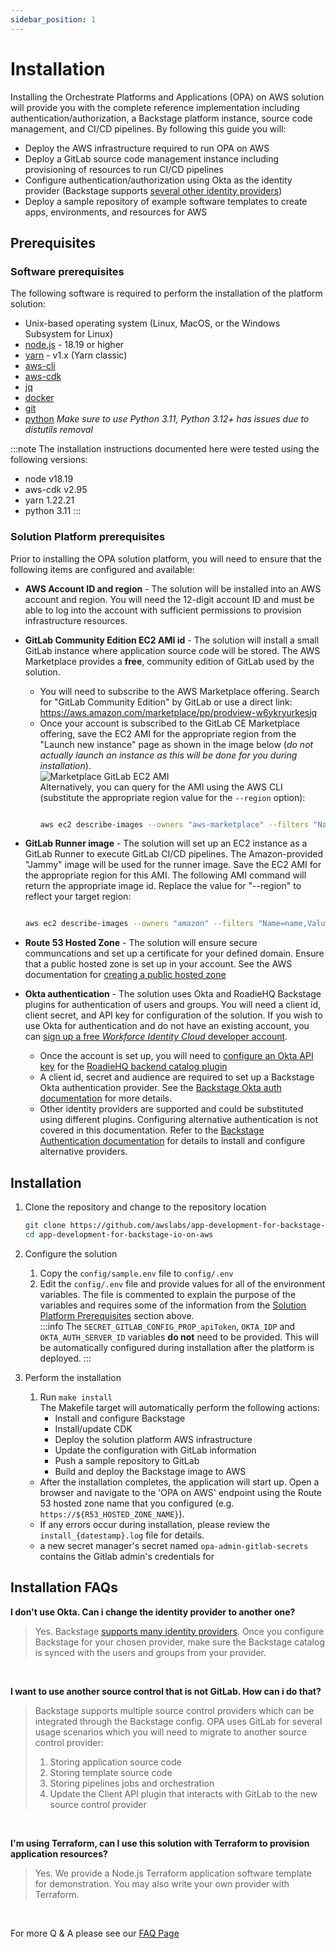 ```yaml
---
sidebar_position: 1
---
```


# Installation

Installing the Orchestrate Platforms and Applications (OPA) on AWS solution will provide you with the complete reference implementation including authentication/authorization, a Backstage platform instance, source code management, and CI/CD pipelines. By following this guide you will:

- Deploy the AWS infrastructure required to run OPA on AWS
- Deploy a GitLab source code management instance including provisioning of resources to run CI/CD pipelines
- Configure authentication/authorization using Okta as the identity provider (Backstage supports [several other identity providers](https://backstage.io/docs/auth/))
- Deploy a sample repository of example software templates to create apps, environments, and resources for AWS

## Prerequisites

### Software prerequisites


The following software is required to perform the installation of the platform solution:
- Unix-based operating system (Linux, MacOS, or the Windows Subsystem for Linux)
- [node.js](https://nodejs.org/en/) - 18.19 or higher
- [yarn](https://classic.yarnpkg.com/en/docs/install) - v1.x (Yarn classic)
- [aws-cli](https://docs.aws.amazon.com/cli/latest/userguide/getting-started-install.html)
- [aws-cdk](https://docs.aws.amazon.com/cdk/v2/guide/getting_started.html#getting_started_install)
- [jq](https://stedolan.github.io/jq/)
- [docker](https://www.docker.com/)
- [git](https://git-scm.com/book/en/v2/Getting-Started-Installing-Git)
- [python](https://www.python.org/downloads/)
*Make sure to use Python 3.11, Python 3.12+ has issues due to distutils removal*

:::note
The installation instructions documented here were tested using the following versions:
- node v18.19
- aws-cdk v2.95
- yarn 1.22.21
- python 3.11
:::

### Solution Platform prerequisites

Prior to installing the OPA solution platform, you will need to ensure that the following items are configured and available:

* **AWS Account ID and region** - The solution will be installed into an AWS account and region.  You will need the 12-digit account ID and must be able to log into the account with sufficient permissions to provision infrastructure resources.

* **GitLab Community Edition EC2 AMI id** - The solution will install a small GitLab instance where application source code will be stored.  The AWS Marketplace provides a **free**, community edition of GitLab used by the solution.  
  * You will need to subscribe to the AWS Marketplace offering.  Search for "GitLab Community Edition" by GitLab or use a direct link: https://aws.amazon.com/marketplace/pp/prodview-w6ykryurkesjq
  * Once your account is subscribed to the GitLab CE Marketplace offering, save the EC2 AMI for the appropriate region from the "Launch new instance" page as shown in the image below (_do not actually launch an instance as this will be done for you during installation_).  
  ![Marketplace GitLab EC2 AMI](/img/gitlab_marketplace.png)  <!-- <img src={require('/img/gitlab_marketplace.png').default} alt="Marketplace Gitlab EC2 AMI" width="60%" height="60%" /> -->  
  Alternatively, you can query for the AMI using the AWS CLI (substitute the appropriate region value for the `--region` option):
      ```sh

      aws ec2 describe-images --owners "aws-marketplace" --filters "Name=name,Values=*GitLab CE 16.8.1*" --query 'Images[].[ImageId]' --region <AWS_REGION> --output text
      ```

* **GitLab Runner image** - The solution will set up an EC2 instance as a GitLab Runner to execute GitLab CI/CD pipelines.  The Amazon-provided "Jammy" image will be used for the runner image.  Save the EC2 AMI for the appropriate region for this AMI.  The following AMI command will return the appropriate image id.  Replace the value for "--region" to reflect your target region:
   ```sh

   aws ec2 describe-images --owners "amazon" --filters "Name=name,Values=*ubuntu-jammy-22.04-amd64-server-20230208*" --query 'Images[].[ImageId]' --region <AWS_REGION> --output text
   ```

* **Route 53 Hosted Zone** - The solution will ensure secure communcations and set up a certificate for your defined domain.  Ensure that a public hosted zone is set up in your account.  See the AWS documentation for [creating a public hosted zone](https://docs.aws.amazon.com/Route53/latest/DeveloperGuide/CreatingHostedZone.html)

* **Okta authentication** - The solution uses Okta and RoadieHQ Backstage plugins for authentication of users and groups.  You will need a client id, client secret, and API key for configuration of the solution.  If you wish to use Okta for authentication and do not have an existing account, you can [sign up a free *Workforce Identity Cloud* developer account](https://developer.okta.com/signup/).  
  * Once the account is set up, you will need to [configure an Okta API key](https://developer.okta.com/docs/guides/create-an-api-token/main/) for the [RoadieHQ backend catalog plugin](https://www.npmjs.com/package/@roadiehq/catalog-backend-module-okta)
  * A client id, secret and audience  are required to set up a Backstage Okta authentication provider.  See the [Backstage Okta auth documentation](https://backstage.io/docs/auth/okta/provider) for more details.  
  * Other identity providers are supported and could be substituted using different plugins.  Configuring alternative authentication is not covered in this documentation.  Refer to the [Backstage Authentication documentation](https://backstage.io/docs/auth/) for details to install and configure alternative providers.

## Installation

1. Clone the repository and change to the repository location
   ```sh
   git clone https://github.com/awslabs/app-development-for-backstage-io-on-aws.git
   cd app-development-for-backstage-io-on-aws
   ```

2. Configure the solution
   1. Copy the `config/sample.env` file to `config/.env`
   2. Edit the `config/.env` file and provide values for all of the environment variables.  The file is commented to explain the purpose of the variables and requires some of the information from the [Solution Platform Prerequisites](#solution-platform-prerequisites) section above.  
   :::info
   The `SECRET_GITLAB_CONFIG_PROP_apiToken`, `OKTA_IDP` and `OKTA_AUTH_SERVER_ID` variables **do not** need to be provided.  This will be automatically configured during installation after the platform is deployed.
   :::

3. Perform the installation
   1. Run `make install`  
   The Makefile target will automatically perform the following actions:
      * Install and configure Backstage
      * Install/update CDK
      * Deploy the solution platform AWS infrastructure
      * Update the configuration with GitLab information
      * Push a sample repository to GitLab
      * Build and deploy the Backstage image to AWS

   - After the installation completes, the application will start up.  Open a browser and navigate to the 'OPA on AWS' endpoint using the Route 53 hosted zone name that you configured (e.g. `https://${R53_HOSTED_ZONE_NAME}`). 
   - If any errors occur during installation, please review the `install_{datestamp}.log` file for details.
   - a new secret manager's secret named `opa-admin-gitlab-secrets` contains the Gitlab admin's credentials for

  
   

## Installation FAQs

**I don't use Okta. Can i change the identity provider to another one?**  
> Yes.  Backstage [supports many identity providers](https://backstage.io/docs/auth/).  Once you configure Backstage for your chosen provider, make sure the Backstage catalog is synced with the users and groups from your provider.
<br/>

**I want to use another source control that is not GitLab. How can i do that?**  
> Backstage supports multiple source control providers which can be integrated through the Backstage config. OPA uses GitLab for several usage scenarios which you will need to migrate to another source control provider:
> 
> 1. Storing application source code
> 2. Storing template source code
> 3. Storing pipelines jobs and orchestration
> 4. Update the Client API plugin that interacts with GitLab to the new source control provider
<br/>

**I'm using Terraform, can I use this solution with Terraform to provision application resources?**  
> Yes. We provide a Node.js Terraform application software template for demonstration.  You may also write your own provider with Terraform.
<br/>

For more Q & A please see our [FAQ Page](../faq.md)
